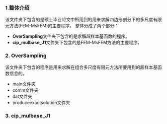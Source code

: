 ### 1.整体介绍
该文件夹下包含的是硕士毕业论文中所用到的用来求解四边形剖分下的多尺度有限元方法(FEM-MsFEM)的主要程序。
整体分成了两个部分：
* **OverSampling**文件夹下包含的是求解超样本基函数的程序。
* **cip_mulbase_J1**文件夹下包含的是FEM-MsFEM方法的主要程序。

### 2. **OverSampling**
该文件夹下包含的程序是用来求解在组合多尺度有限元方法所要用到的超样本基函数信息的。
* main文件夹
* comm文件夹
* dat文件夹
* produceexactsolution文件夹
### 3. **cip_mulbase_J1**
